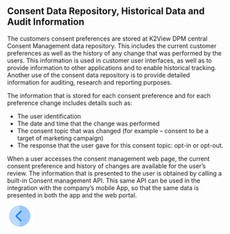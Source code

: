 ## Consent Data Repository, Historical Data and Audit Information

The customers consent preferences are stored at K2View DPM central Consent Management data repository. This includes the current customer preferences as well as the history of any change that was performed by the users. This information is used in customer user interfaces, as well as to provide information to other applications and to enable historical tracking. Another use of the consent data repository is to provide detailed information for auditing, research and reporting purposes.  

The information that is stored for each consent preference and for each preference change includes details such as: 

- The user identification 
- The date and time that the change was performed
- The consent topic that was changed (for example – consent to be a target of marketing campaign)
- The response that the user gave for this consent topic: opt-in or opt-out. 

When a user accesses the consent management web page, the current consent preference and history of changes are available for the user’s review. The information that is presented to the user is obtained by calling a built-in Consent management API. This same API can be used in the integration with the company’s mobile App, so that the same data is presented in both the app and the web portal.  

[![Previous](/articles/DPM/images/Previous.png)](/articles/DPM/08_Consent_Management/07_CSR_Consent_User_Interface.md)

